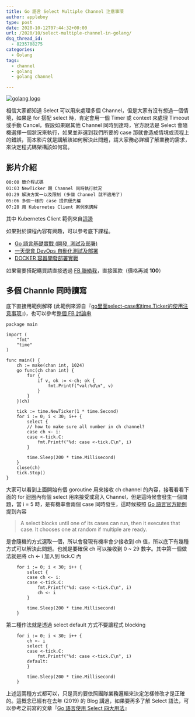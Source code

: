 ```yaml
---
title: Go 語言 Select Multiple Channel 注意事項
author: appleboy
type: post
date: 2020-10-12T07:44:32+00:00
url: /2020/10/select-multiple-channel-in-golang/
dsq_thread_id:
  - 8235708275
categories:
  - Golang
tags:
  - channel
  - golang
  - golang channel

---
```

[![golang logo][1]][1]

相信大家都知道 Select 可以用來處理多個 Channel，但是大家有沒有想過一個情境，如果是 for 搭配 select 時，肯定會用一個 Timer 或 context 來處理 Timeout 或手動 Cancel，假設如果跟其他 Channel 同時到達時，官方說法是 Select 會隨機選擇一個狀況來執行，如果並非選到我們所要的 case 那就會造成情境或流程上的錯誤，而本影片就是講解該如何解決此問題，請大家務必詳細了解業務的需求，來決定程式碼架構該如何寫。

<!--more-->

## 影片介紹

<pre><code class="language-bash">00:00 簡介程式碼
01:03 NewTicker 跟 Channel 同時執行狀況
03:29 解決方案一以及限制 (多個 Channel 就不適用了)
05:06 多個一樣的 case 提供優先權
07:28 用 Kubernetes Client 案例來講解</code></pre>

其中 Kubernetes Client 範例來自[這邊][2]

如果對於課程內容有興趣，可以參考底下課程。

  * [Go 語言基礎實戰 (開發, 測試及部署)][3]
  * [一天學會 DevOps 自動化測試及部署][4]
  * [DOCKER 容器開發部署實戰][5]

如果需要搭配購買請直接透過 [FB 聯絡我][6]，直接匯款（價格再減 **100**）

## 多個 Channle 同時讀寫

底下直接用範例解釋 (此範例來源自『[go里面select-case和time.Ticker的使用注意事项][7]』)，也可以參考[整個 FB 討論串][8]

<pre><code class="language-go">package main

import (
    "fmt"
    "time"
)

func main() {
    ch := make(chan int, 1024)
    go func(ch chan int) {
        for {
            if v, ok := &lt;-ch; ok {
                fmt.Printf("val:%d\n", v)
            }
        }
    }(ch)

    tick := time.NewTicker(1 * time.Second)
    for i := 0; i &lt; 30; i++ {
        select {
        // how to make sure all number in ch channel?
        case ch &lt;- i:
        case &lt;-tick.C:
            fmt.Printf("%d: case &lt;-tick.C\n", i)
        }

        time.Sleep(200 * time.Millisecond)
    }
    close(ch)
    tick.Stop()
}</code></pre>

大家可以看到上面開始有個 goroutine 用來接收 ch channel 的內容，接著看看下面的 for 迴圈內有個 select 用來接受或寫入 Channel，但是這時候會發生一個問題，當 i = 5 時，是有機率會兩個 case 同時發生，這時候按照 [Go 語言官方範例][9]提到內容

> A select blocks until one of its cases can run, then it executes that case. It chooses one at random if multiple are ready.

是會隨機的方式選取一個，所以會發現有機率會少接收到 ch 值，所以底下有幾種方式可以解決此問題。也就是要確保 ch 可以接收到 0 ~ 29 數字。其中第一個做法就是將 ch <- i 加入到 tick.C 內

<pre><code class="language-go">    for i := 0; i &lt; 30; i++ {
        select {
        case ch &lt;- i:
        case &lt;-tick.C:
            fmt.Printf("%d: case &lt;-tick.C\n", i)
            ch &lt;- i
        }

        time.Sleep(200 * time.Millisecond)
    }</code></pre>

第二種作法就是透過 select default 方式不要讓程式 blocking

<pre><code class="language-go">    for i := 0; i &lt; 30; i++ {
        ch &lt;- i
        select {
        case &lt;-tick.C:
            fmt.Printf("%d: case &lt;-tick.C\n", i)
        default:
        }

        time.Sleep(200 * time.Millisecond)
    }</code></pre>

上述這兩種方式都可以，只是真的要依照團隊業務邏輯來決定怎樣修改才是正確的。這概念已經有在去年 (2019) 的 Blog 講過，如果要再多了解 Select 語法，可以參考之前寫的文章『[Go 語言使用 Select 四大用法][10]』

 [1]: https://lh3.googleusercontent.com/jsocHCR9A9yEfDVUTrU0m42_aHhTEVDGW5p5PsQSx7GSlkt3gLjohfXH3S7P7p982332ruU_e-EtW0LwmiuZjvN65VIcyME-zE35C6EM0IV1nqY6KoNw3dwW2djjid3F-T5YgnJothA=w1920-h1080 "golang logo"
 [2]: https://www.facebook.com/groups/616369245163622/permalink/2109443995856132/?comment_id=2109476765852855&reply_comment_id=2110581019075763&__cft__[0]=AZXtO09hHRV6wxtrFSg0C2D1Sx4NY4pysZny7VnnWX3QdECd04_zTBUoFzPmIP8Wo48nKRHbWjy2qh8lbIH5Py6IiMLeS31WMfcxMmGPI0IlYoXXCWf6IzIMbBXoULye766kbpctAUvSdmGzqascYD-qfCh06bIZ51zxwocGcv3KLg&__tn__=R]-R
 [3]: https://www.udemy.com/course/golang-fight/?couponCode=202010
 [4]: https://www.udemy.com/course/devops-oneday/?couponCode=202010
 [5]: https://www.udemy.com/course/docker-practice/?couponCode=202010
 [6]: http://facebook.com/appleboy46
 [7]: https://blog.csdn.net/wk3368/article/details/42678497
 [8]: https://www.facebook.com/groups/616369245163622/permalink/2109443995856132/
 [9]: https://tour.golang.org/concurrency/5
 [10]: https://blog.wu-boy.com/2019/11/four-tips-with-select-in-golang/